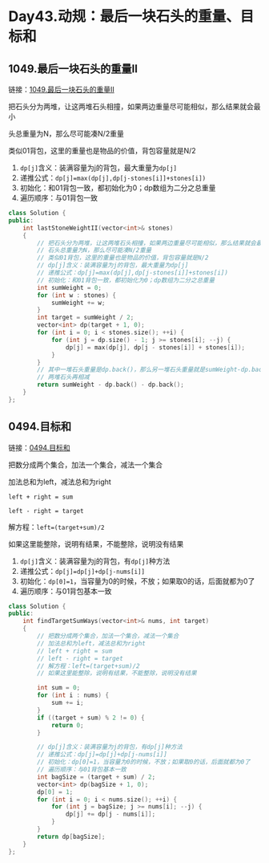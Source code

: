 # Day43.动规：最后一块石头的重量、目标和

## 1049.最后一块石头的重量II

链接：[1049.最后一块石头的重量II](https://leetcode.cn/problems/last-stone-weight-ii/)

把石头分为两堆，让这两堆石头相撞，如果两边重量尽可能相似，那么结果就会最小

头总重量为N，那么尽可能凑N/2重量

类似01背包，这里的重量也是物品的价值，背包容量就是N/2

1. `dp[j]`含义：装满容量为j的背包，最大重量为`dp[j]`
2. 递推公式：`dp[j]=max(dp[j],dp[j-stones[i]]+stones[i])`
3. 初始化：和01背包一致，都初始化为0；dp数组为二分之总重量
4. 遍历顺序：与01背包一致


```c++
class Solution {
public:
    int lastStoneWeightII(vector<int>& stones)
    {
        // 把石头分为两堆，让这两堆石头相撞，如果两边重量尽可能相似，那么结果就会最小
        // 石头总重量为N，那么尽可能凑N/2重量
        // 类似01背包，这里的重量也是物品的价值，背包容量就是N/2
        // dp[j]含义：装满容量为j的背包，最大重量为dp[j]
        // 递推公式：dp[j]=max(dp[j],dp[j-stones[i]]+stones[i])
        // 初始化：和01背包一致，都初始化为0；dp数组为二分之总重量
        int sumWeight = 0;
        for (int w : stones) {
            sumWeight += w;
        }
        int target = sumWeight / 2;
        vector<int> dp(target + 1, 0);
        for (int i = 0; i < stones.size(); ++i) {
            for (int j = dp.size() - 1; j >= stones[i]; --j) {
                dp[j] = max(dp[j], dp[j - stones[i]] + stones[i]);
            }
        }
        // 其中一堆石头重量是dp.back()，那么另一堆石头重量就是sumWeight-dp.back
        // 两堆石头再相减
        return sumWeight - dp.back() - dp.back();
    }
};

```




## 0494.目标和

链接：[0494.目标和](https://leetcode.cn/problems/target-sum/)

把数分成两个集合，加法一个集合，减法一个集合

加法总和为left，减法总和为right

`left + right = sum`

`left - right = target`

解方程：`left=(target+sum)/2`

如果这里能整除，说明有结果，不能整除，说明没有结果

1. `dp[j]`含义：装满容量为j的背包，有`dp[j]`种方法
2. 递推公式：`dp[j]=dp[j]+dp[j-nums[i]]`
3. 初始化：`dp[0]=1`，当容量为0的时候，不放；如果取0的话，后面就都为0了
4. 遍历顺序：与01背包基本一致

```c++
class Solution {
public:
    int findTargetSumWays(vector<int>& nums, int target)
    {
        // 把数分成两个集合，加法一个集合，减法一个集合
        // 加法总和为left，减法总和为right
        // left + right = sum
        // left - right = target
        // 解方程：left=(target+sum)/2
        // 如果这里能整除，说明有结果，不能整除，说明没有结果

        int sum = 0;
        for (int i : nums) {
            sum += i;
        }
        if ((target + sum) % 2 != 0) {
            return 0;
        }

        // dp[j]含义：装满容量为j的背包，有dp[j]种方法
        // 递推公式：dp[j]=dp[j]+dp[j-nums[i]]
        // 初始化：dp[0]=1，当容量为0的时候，不放；如果取0的话，后面就都为0了
        // 遍历顺序：与01背包基本一致
        int bagSize = (target + sum) / 2;
        vector<int> dp(bagSize + 1, 0);
        dp[0] = 1;
        for (int i = 0; i < nums.size(); ++i) {
            for (int j = bagSize; j >= nums[i]; --j) {
                dp[j] += dp[j - nums[i]];
            }
        }
        return dp[bagSize];
    }
};

```




